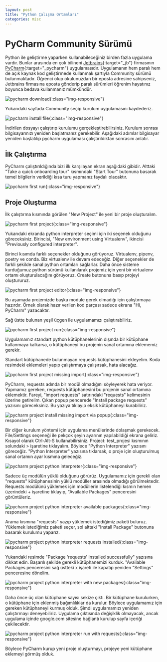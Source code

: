 ```yaml
---
layout: post
title: "Python Çalışma Ortamları"
categories: misc
---
```


# PyCharm Community Sürümü

Python ile geliştirme yaparken kullanabileceğiniz birden fazla uygulama vardır. Bunlar arasında en çok bilineni [Jetbrains](https://www.jetbrains.com){:target="_jb"} firmasının [PyCharm](https://www.jetbrains.com/pycharm){:target="_pycharm"} uygulamasıdır. Uygulamanın hem paralı hem de açık kaynak kod geliştirmede kullanmak şartıyla Community sürümü bulunmaktadır. Öğrenci olup okulunuzdan bir eposta adresine sahipseniz, Jetbrains firmasına eposta gönderip paralı sürümleri öğrenim hayatınız boyunca bedava kullanmanız mümkündür.

![pycharm download](/assets/images/pycharm_download.png){:class="img-responsive"}

Yukarıdaki sayfada Community seçip kurulum uygulamasını kaydederiz.

![pycharm install file](/assets/images/pycharm_install_file.png){:class="img-responsive"}

İndirilen dosyayı çalıştırıp kurulumu gerçekleştirebilirsiniz. Kurulum sonrası bilgisayarınızı yeniden başlatmanız gerekebilir. Aşağıdaki adımlar bilgisayar yeniden başlatılıp pycharm uygulaması çalıştırıldıktan sonrasını anlatır.

## İlk Çalıştırma

PyCharm çalıştırıldığında bizi ilk karşılayan ekran aşağıdaki gibidir. Alttaki "Take a quick onboarding tour" kısmındaki "Start Tour" butonuna basarak temel bilgilerin verildiği kısa turu yapmanız faydalı olacaktır. 

![pycharm first run](/assets/images/pycharm_first_screen.png){:class="img-responsive"}

## Proje Oluşturma

İlk çalıştırma kısmında görülen "New Project" ile yeni bir proje oluşturalım.

![pycharm first project](/assets/images/pycharm_new_project.png){:class="img-responsive"}

Yukarıdaki ekranda python interpreter seçimi için iki seçenek olduğunu göreceksiniz. Birincisi, "New environment using Virtualenv", ikincisi "Previously configured interpreter".

Birinci kısımda farklı seçenekler olduğunu görüyoruz. Virtualenv, pipenv, poetry ve conda. Biz virtualenv ile devam edeceğiz. Diğer seçenekler de farkli şekilde sanal python ortamları sağlarlar. Daha önce sisteme kurduğumuz python sürümü kullanılarak projemiz için yeni bir virtualenv ortamı oluşturulacağını görüyoruz. Create butonuna basıp projeyi oluştururuz.

![pycharm first project editor](/assets/images/pycharm_new_project_py.png){:class="img-responsive"}

Bu aşamada projemizde başka module gerek olmadığı için çalıştırmaya hazırdır. Örnek olarak hazır verilen kod parçası sadece ekrana "Hi, PyCharm" yazacaktır.

Sağ üstte bulunan yeşil üçgen ile uygulamamızı çalıştırabiliriz. 

![pycharm first project run](/assets/images/pycharm_first_project_run.png){:class="img-responsive"}

Uygulamamız standart python kütüphanelerinin dışında bir kütüphane kullanmaya kalkarsa, o kütüphaneyi bu projenin sanal ortamına eklememiz gerekir. 

Standart kütüphanede bulunmayan requests kütüphanesini ekleyelim. Koda resimdeki eklemeleri yapıp çalıştırmaya çalışırsak, hata alacağız.

![pycharm first project missing import](/assets/images/pycharm_first_project_missing_import.png){:class="img-responsive"}

PyCharm, requests adında bir modül olmadığını söyleyerek hata veriyor. Yapmamız gereken, requests kütüphanesini bu projenin sanal ortamına eklemektir. 
Fareyi, "import requests" satırındaki "requests" kelimesinin üzerine getirelim. Çıkan popup pencerede "Install package requests" yazısını göreceksiniz. Bu yazıya tıklayıp eksik kütüphaneyi kurabiliriz. 

![pycharm project install missing import via popup](/assets/images/pycharm_missing_import_install_via_popup.png){:class="img-responsive"}


Bir diğer kurulum yöntemi için uygulama menülerinde dolaşmak gerekecek. File/Settings seçeneği ile pekçok şeyin ayarının yapılabildiği ekrana geliriz. Kısayol olarak Ctrl-Alt-S kullanabilirsiniz. Project: test_projesi kısmının solundaki > işaretine  tıklayalım. Böylece "Python Interpreter" yazısını göreceğiz. "Python Interpreter" yazısına tıklarsak, o proje için oluşturulmuş sanal ortamın ayar kısmına geleceğiz.

![pycharm project python interpreter](/assets/images/pycharm_python_interpreter.png){:class="img-responsive"}

Sadece üç modülün yüklü olduğunu görürüz. Uygulamamız için gerekli olan "requests" kütüphanesinin yüklü modüller arasında olmadığı görülmektedir. Requests modülünü yüklemek için modüllerin listelendiği kısmın hemen üzerindeki + işaretine tıklayıp, "Available Packages" penceresini görüntüleriz.

![pycharm project python interpreter available packages](/assets/images/pycharm_project_interpreter_available_packages.png){:class="img-responsive"}

Arama kısmına "requests" yazıp yüklemek istediğimiz paketi buluruz. Yüklemek istediğimiz paketi seçer, sol alttaki "Install Package" butonuna basarak kurulumu yaparız. 

![pycharm project python interpreter requests installed](/assets/images/pycharm_project_interpreter_requests_installed.png){:class="img-responsive"}

Yukarıdaki resimde "Package 'requests' installed successfully" yazısına dikkat edin. Başarılı şekilde gerekli kütüphanemizi kurduk. "Available Packages penceresini sağ üstteki x işareti ile kapatıp yeniden "Settings" penceresine dönelim. 

![pycharm project python interpreter with new packages](/assets/images/pycharm_project_interpreter_available_packages_with_requests.png){:class="img-responsive"}

Daha önce üç olan kütüphane sayısı sekize çıktı. Bir kütüphane kurulurken, o kütüphane için eklenmiş bağımlılıklar da kurulur. Böylece uygulamamız için gereken kütüphaneyi kurmuş olduk. Şimdi uygulamamızı yeniden çalıştırmayı deneyebiliriz. Uygulama çıktısında değişiklik olmayacak, ancak uygulama içinde google.com sitesine bağlantı kurulup sayfa içeriği çekilecektir. 

![pycharm project python interpreter run with requests](/assets/images/pycharm_new_project_run_with_requests.png){:class="img-responsive"}

Böylece PyCharm kurup yeni proje oluşturmayı, projeye yeni kütüphane eklemeyi görmüş olduk.



